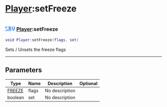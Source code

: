 # [Player](../player/README.md):setFreeze

### <img src="../../.gitbook/assets/server.png" width="32" height="32" /> [Player](../player/README.md):setFreeze

```lua
void Player:setFreeze(flags, set)
```

Sets / Unsets the freeze flags<br>

-----------------
## Parameters

| Type   | Name | Description | Optional |
| ------ | ---- | ----------- | -------: |
| [FREEZE](../freeze/README.md) | flags | No description |  |
| boolean | set | No description |  |
